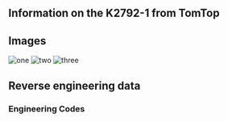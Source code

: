 ## Information on the K2792-1 from TomTop

## Images

![one](https://i.imgur.com/2K8guFk.jpg)
![two](https://i.imgur.com/cj8MpIU.jpg)
![three](https://i.imgur.com/FNTc93c.jpg)

## Reverse engineering data

### Engineering Codes

